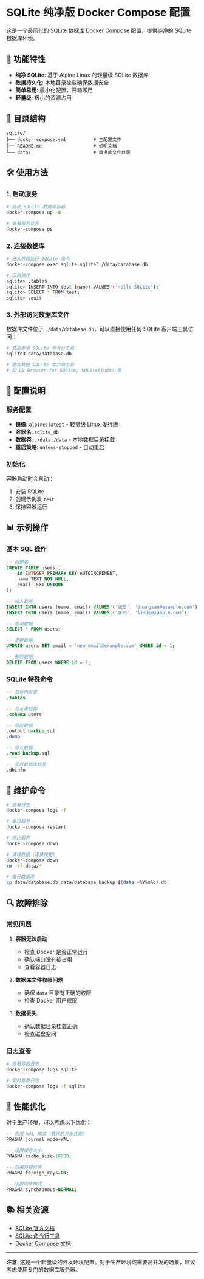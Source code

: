 # SQLite 纯净版 Docker Compose 配置

这是一个最简化的 SQLite 数据库 Docker Compose 配置，提供纯净的 SQLite 数据库环境。

## 🚀 功能特性

- **纯净 SQLite**: 基于 Alpine Linux 的轻量级 SQLite 数据库
- **数据持久化**: 本地目录挂载确保数据安全
- **简单易用**: 最小化配置，开箱即用
- **轻量级**: 极小的资源占用

## 📁 目录结构

```
sqlite/
├── docker-compose.yml          # 主配置文件
├── README.md                   # 说明文档
└── data/                       # 数据库文件目录
```

## 🛠️ 使用方法

### 1. 启动服务

```bash
# 启动 SQLite 数据库容器
docker-compose up -d

# 查看服务状态
docker-compose ps
```

### 2. 连接数据库

```bash
# 进入容器执行 SQLite 命令
docker-compose exec sqlite sqlite3 /data/database.db

# 示例操作
sqlite> .tables
sqlite> INSERT INTO test (name) VALUES ('Hello SQLite');
sqlite> SELECT * FROM test;
sqlite> .quit
```

### 3. 外部访问数据库文件

数据库文件位于 `./data/database.db`，可以直接使用任何 SQLite 客户端工具访问：

```bash
# 使用本地 SQLite 命令行工具
sqlite3 data/database.db

# 使用其他 SQLite 客户端工具
# 如 DB Browser for SQLite, SQLiteStudio 等
```

## 🔧 配置说明

### 服务配置

- **镜像**: `alpine:latest` - 轻量级 Linux 发行版
- **容器名**: `sqlite_db`
- **数据卷**: `./data:/data` - 本地数据目录挂载
- **重启策略**: `unless-stopped` - 自动重启

### 初始化

容器启动时会自动：
1. 安装 SQLite
2. 创建示例表 `test`
3. 保持容器运行

## 📊 示例操作

### 基本 SQL 操作

```sql
-- 创建表
CREATE TABLE users (
    id INTEGER PRIMARY KEY AUTOINCREMENT,
    name TEXT NOT NULL,
    email TEXT UNIQUE
);

-- 插入数据
INSERT INTO users (name, email) VALUES ('张三', 'zhangsan@example.com');
INSERT INTO users (name, email) VALUES ('李四', 'lisi@example.com');

-- 查询数据
SELECT * FROM users;

-- 更新数据
UPDATE users SET email = 'new_email@example.com' WHERE id = 1;

-- 删除数据
DELETE FROM users WHERE id = 2;
```

### SQLite 特殊命令

```sql
-- 显示所有表
.tables

-- 显示表结构
.schema users

-- 导出数据
.output backup.sql
.dump

-- 导入数据
.read backup.sql

-- 显示数据库信息
.dbinfo
```

## 📝 维护命令

```bash
# 查看日志
docker-compose logs -f

# 重启服务
docker-compose restart

# 停止服务
docker-compose down

# 清理数据（谨慎使用）
docker-compose down
rm -rf data/*

# 备份数据库
cp data/database.db data/database_backup_$(date +%Y%m%d).db
```

## 🔍 故障排除

### 常见问题

1. **容器无法启动**
   - 检查 Docker 是否正常运行
   - 确认端口没有被占用
   - 查看容器日志

2. **数据库文件权限问题**
   - 确保 `data` 目录有正确的权限
   - 检查 Docker 用户权限

3. **数据丢失**
   - 确认数据目录挂载正确
   - 检查磁盘空间

### 日志查看

```bash
# 查看容器日志
docker-compose logs sqlite

# 实时查看日志
docker-compose logs -f sqlite
```

## 🎯 性能优化

对于生产环境，可以考虑以下优化：

```sql
-- 启用 WAL 模式（更好的并发性能）
PRAGMA journal_mode=WAL;

-- 设置缓存大小
PRAGMA cache_size=10000;

-- 启用外键约束
PRAGMA foreign_keys=ON;

-- 设置同步模式
PRAGMA synchronous=NORMAL;
```

## 📚 相关资源

- [SQLite 官方文档](https://www.sqlite.org/docs.html)
- [SQLite 命令行工具](https://www.sqlite.org/cli.html)
- [Docker Compose 文档](https://docs.docker.com/compose/)

---

**注意**: 这是一个轻量级的开发环境配置。对于生产环境或需要高并发的场景，建议考虑使用专门的数据库服务器。